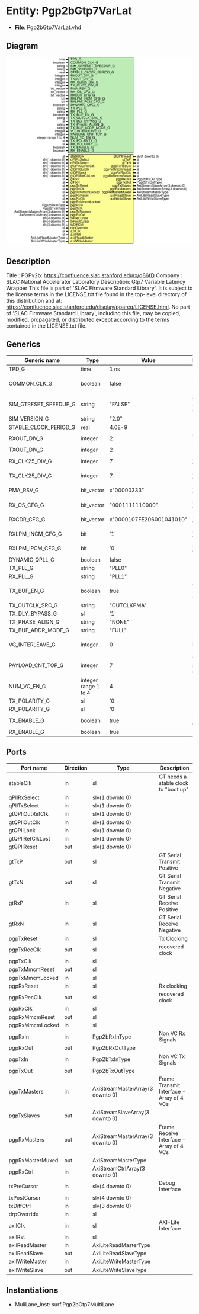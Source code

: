 # Entity: Pgp2bGtp7VarLat

- **File**: Pgp2bGtp7VarLat.vhd
## Diagram

![Diagram](Pgp2bGtp7VarLat.svg "Diagram")
## Description

Title      : PGPv2b: https://confluence.slac.stanford.edu/x/q86fD
Company    : SLAC National Accelerator Laboratory
Description: Gtp7 Variable Latency Wrapper
This file is part of 'SLAC Firmware Standard Library'.
It is subject to the license terms in the LICENSE.txt file found in the
top-level directory of this distribution and at:
   https://confluence.slac.stanford.edu/display/ppareg/LICENSE.html.
No part of 'SLAC Firmware Standard Library', including this file,
may be copied, modified, propagated, or distributed except according to
the terms contained in the LICENSE.txt file.
## Generics

| Generic name          | Type                 | Value                    | Description                       |
| --------------------- | -------------------- | ------------------------ | --------------------------------- |
| TPD_G                 | time                 | 1 ns                     |                                   |
| COMMON_CLK_G          | boolean              | false                    | set true if (stableClk = axilClk) |
| SIM_GTRESET_SPEEDUP_G | string               | "FALSE"                  | GT Settings Sim Generics          |
| SIM_VERSION_G         | string               | "2.0"                    |                                   |
| STABLE_CLOCK_PERIOD_G | real                 | 4.0E-9                   |                                   |
| RXOUT_DIV_G           | integer              | 2                        | Configure PLL                     |
| TXOUT_DIV_G           | integer              | 2                        |                                   |
| RX_CLK25_DIV_G        | integer              | 7                        | Set by wizard                     |
| TX_CLK25_DIV_G        | integer              | 7                        | Set by wizard                     |
| PMA_RSV_G             | bit_vector           | x"00000333"              | Set by wizard                     |
| RX_OS_CFG_G           | bit_vector           | "0001111110000"          | Set by wizard                     |
| RXCDR_CFG_G           | bit_vector           | x"0000107FE206001041010" | Set by wizard                     |
| RXLPM_INCM_CFG_G      | bit                  | '1'                      | Set by wizard                     |
| RXLPM_IPCM_CFG_G      | bit                  | '0'                      | Set by wizard                     |
| DYNAMIC_QPLL_G        | boolean              | false                    |                                   |
| TX_PLL_G              | string               | "PLL0"                   |                                   |
| RX_PLL_G              | string               | "PLL1"                   |                                   |
| TX_BUF_EN_G           | boolean              | true                     | Configure Buffer usage            |
| TX_OUTCLK_SRC_G       | string               | "OUTCLKPMA"              |                                   |
| TX_DLY_BYPASS_G       | sl                   | '1'                      |                                   |
| TX_PHASE_ALIGN_G      | string               | "NONE"                   |                                   |
| TX_BUF_ADDR_MODE_G    | string               | "FULL"                   |                                   |
| VC_INTERLEAVE_G       | integer              | 0                        | No interleave Frames              |
| PAYLOAD_CNT_TOP_G     | integer              | 7                        | Top bit for payload counter       |
| NUM_VC_EN_G           | integer range 1 to 4 | 4                        |                                   |
| TX_POLARITY_G         | sl                   | '0'                      |                                   |
| RX_POLARITY_G         | sl                   | '0'                      |                                   |
| TX_ENABLE_G           | boolean              | true                     | Enable TX direction               |
| RX_ENABLE_G           | boolean              | true                     |                                   |
## Ports

| Port name        | Direction | Type                             | Description                               |
| ---------------- | --------- | -------------------------------- | ----------------------------------------- |
| stableClk        | in        | sl                               | GT needs a stable clock to "boot up"      |
| qPllRxSelect     | in        | slv(1 downto 0)                  |                                           |
| qPllTxSelect     | in        | slv(1 downto 0)                  |                                           |
| gtQPllOutRefClk  | in        | slv(1 downto 0)                  |                                           |
| gtQPllOutClk     | in        | slv(1 downto 0)                  |                                           |
| gtQPllLock       | in        | slv(1 downto 0)                  |                                           |
| gtQPllRefClkLost | in        | slv(1 downto 0)                  |                                           |
| gtQPllReset      | out       | slv(1 downto 0)                  |                                           |
| gtTxP            | out       | sl                               | GT Serial Transmit Positive               |
| gtTxN            | out       | sl                               | GT Serial Transmit Negative               |
| gtRxP            | in        | sl                               | GT Serial Receive Positive                |
| gtRxN            | in        | sl                               | GT Serial Receive Negative                |
| pgpTxReset       | in        | sl                               | Tx Clocking                               |
| pgpTxRecClk      | out       | sl                               | recovered clock                           |
| pgpTxClk         | in        | sl                               |                                           |
| pgpTxMmcmReset   | out       | sl                               |                                           |
| pgpTxMmcmLocked  | in        | sl                               |                                           |
| pgpRxReset       | in        | sl                               | Rx clocking                               |
| pgpRxRecClk      | out       | sl                               | recovered clock                           |
| pgpRxClk         | in        | sl                               |                                           |
| pgpRxMmcmReset   | out       | sl                               |                                           |
| pgpRxMmcmLocked  | in        | sl                               |                                           |
| pgpRxIn          | in        | Pgp2bRxInType                    | Non VC Rx Signals                         |
| pgpRxOut         | out       | Pgp2bRxOutType                   |                                           |
| pgpTxIn          | in        | Pgp2bTxInType                    | Non VC Tx Signals                         |
| pgpTxOut         | out       | Pgp2bTxOutType                   |                                           |
| pgpTxMasters     | in        | AxiStreamMasterArray(3 downto 0) | Frame Transmit Interface - Array of 4 VCs |
| pgpTxSlaves      | out       | AxiStreamSlaveArray(3 downto 0)  |                                           |
| pgpRxMasters     | out       | AxiStreamMasterArray(3 downto 0) | Frame Receive Interface - Array of 4 VCs  |
| pgpRxMasterMuxed | out       | AxiStreamMasterType              |                                           |
| pgpRxCtrl        | in        | AxiStreamCtrlArray(3 downto 0)   |                                           |
| txPreCursor      | in        | slv(4 downto 0)                  | Debug Interface                           |
| txPostCursor     | in        | slv(4 downto 0)                  |                                           |
| txDiffCtrl       | in        | slv(3 downto 0)                  |                                           |
| drpOverride      | in        | sl                               |                                           |
| axilClk          | in        | sl                               | AXI-Lite Interface                        |
| axilRst          | in        | sl                               |                                           |
| axilReadMaster   | in        | AxiLiteReadMasterType            |                                           |
| axilReadSlave    | out       | AxiLiteReadSlaveType             |                                           |
| axilWriteMaster  | in        | AxiLiteWriteMasterType           |                                           |
| axilWriteSlave   | out       | AxiLiteWriteSlaveType            |                                           |
## Instantiations

- MuliLane_Inst: surf.Pgp2bGtp7MultiLane
